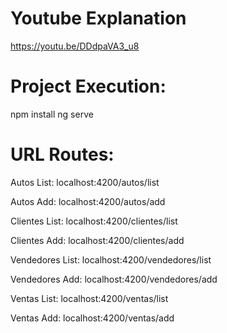
# Youtube Explanation

https://youtu.be/DDdpaVA3_u8


# Project Execution:

  npm install
  ng serve


# URL Routes:

Autos List: localhost:4200/autos/list

Autos Add: localhost:4200/autos/add

Clientes List: localhost:4200/clientes/list

Clientes Add: localhost:4200/clientes/add

Vendedores List: localhost:4200/vendedores/list

Vendedores Add: localhost:4200/vendedores/add

Ventas List: localhost:4200/ventas/list

Ventas Add: localhost:4200/ventas/add
